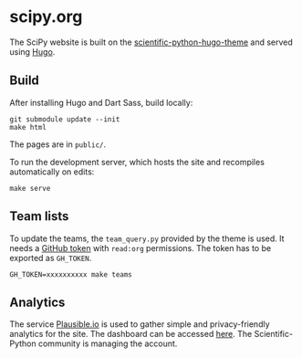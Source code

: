 # scipy.org

The SciPy website is built on the
[scientific-python-hugo-theme](https://github.com/scientific-python/scientific-python-hugo-theme)
and served using [Hugo](https://gohugo.io).

## Build

After installing Hugo and Dart Sass, build locally:

```
git submodule update --init
make html
```

The pages are in `public/`.

To run the development server, which hosts the site and recompiles
automatically on edits:

```
make serve
```

## Team lists

To update the teams, the `team_query.py` provided by the theme is used.
It needs a
[GitHub token](https://docs.github.com/en/authentication/keeping-your-account-and-data-secure/creating-a-personal-access-token)
with `read:org` permissions. The token has to be exported as `GH_TOKEN`.

```
GH_TOKEN=xxxxxxxxxx make teams
```

## Analytics

The service [Plausible.io](https://plausible.io) is used to gather simple
and privacy-friendly analytics for the site. The dashboard can be accessed
[here](https://views.scientific-python.org/scipy.org).
The Scientific-Python community is managing the account.
